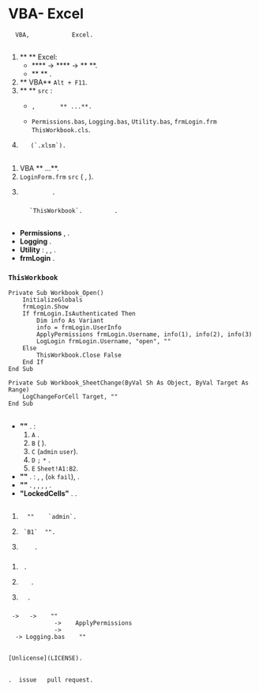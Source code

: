# VBA-  Excel

      VBA,            Excel.

##  

1. ** **  Excel:
   -  **** -> **** -> **  **.
   -   **   **   .
2. **  VBA**  `Alt + F11`.
3. ** **   `src`  :
   -     ,       ** ...**.
   -  `Permissions.bas`, `Logging.bas`, `Utility.bas`, `frmLogin.frm`  `ThisWorkbook.cls`.
4.        (`.xlsm`).

##   

1.   VBA         ** ...**.
2.    `LoginForm.frm`   `src` (   ,   ).
3.              .

###    

          `ThisWorkbook`.         .

## 

- **Permissions**       ,     .
- **Logging**        .
- **Utility**    :   ,  ,    .
- **frmLogin**        .

###    `ThisWorkbook`
```vba
Private Sub Workbook_Open()
    InitializeGlobals
    frmLogin.Show
    If frmLogin.IsAuthenticated Then
        Dim info As Variant
        info = frmLogin.UserInfo
        ApplyPermissions frmLogin.Username, info(1), info(2), info(3)
        LogLogin frmLogin.Username, "open", ""
    Else
        ThisWorkbook.Close False
    End If
End Sub

Private Sub Workbook_SheetChange(ByVal Sh As Object, ByVal Target As Range)
    LogChangeForCell Target, ""
End Sub
```

##  

- **""**   . :
  1. `A`   .
  2. `B`   (  ).
  3. `C`   (`admin`  `user`).
  4. `D`     `;`  `*`  .
  5. `E`     `Sheet!A1:B2`.
- **""**   .  :  , ,  (`ok`  `fail`), .
- **""**   .   , , ,  ,    .
- **"LockedCells"**       .       .

##  

###  
1.       ""    `admin`.
2.      `B1`  "".
3.         .

###  
1.      .
2.        .
3.       .

###  
```
 ->   ->    ""
             ->    ApplyPermissions
             ->      
  -> Logging.bas    ""
```


## 

    [Unlicense](LICENSE).

## 

    .  issue   pull request.

